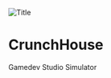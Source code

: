 
![Title](https://github.com/alprog/CrunchHouse/docs/title.png)

# CrunchHouse
Gamedev Studio Simulator
